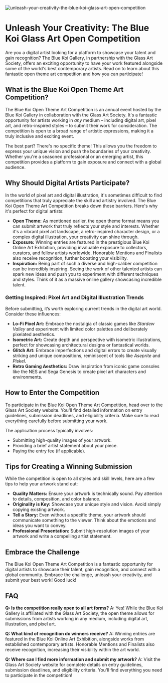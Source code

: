![unleash-your-creativity-the-blue-koi-glass-art-open-competition](https://images.pexels.com/photos/8015676/pexels-photo-8015676.jpeg?auto=compress&cs=tinysrgb&fit=crop&h=627&w=1200)

# Unleash Your Creativity: The Blue Koi Glass Art Open Competition

Are you a digital artist looking for a platform to showcase your talent and gain recognition? The Blue Koi Gallery, in partnership with the Glass Art Society, offers an exciting opportunity to have your work featured alongside some of the world's best contemporary artists. Read on to learn about this fantastic open theme art competition and how you can participate!

## What is the Blue Koi Open Theme Art Competition?

The Blue Koi Open Theme Art Competition is an annual event hosted by the Blue Koi Gallery in collaboration with the Glass Art Society. It's a fantastic opportunity for artists working in *any* medium – including digital art, pixel art, and retro-inspired styles – to submit their work for consideration. The competition is open to a broad range of artistic expressions, making it a truly inclusive and exciting event.

The best part? There's no specific theme! This allows you the freedom to express your unique vision and push the boundaries of your creativity. Whether you're a seasoned professional or an emerging artist, this competition provides a platform to gain exposure and connect with a global audience.

## Why Should Digital Artists Participate?

In the world of pixel art and digital illustration, it's sometimes difficult to find competitions that truly appreciate the skill and artistry involved. The Blue Koi Open Theme Art Competition breaks down those barriers. Here's why it's perfect for digital artists:

*   **Open Theme:** As mentioned earlier, the open theme format means you can submit artwork that truly reflects your style and interests. Whether it's a vibrant pixel art landscape, a retro-inspired character design, or a complex digital illustration, your creativity can shine through.
*   **Exposure:** Winning entries are featured in the prestigious Blue Koi Online Art Exhibition, providing invaluable exposure to collectors, curators, and fellow artists worldwide. Honorable Mentions and Finalists also receive recognition, further boosting your visibility.
*   **Inspiration:** Being part of such a diverse and high-caliber competition can be incredibly inspiring. Seeing the work of other talented artists can spark new ideas and push you to experiment with different techniques and styles. Think of it as a massive online gallery showcasing incredible talent.

### Getting Inspired: Pixel Art and Digital Illustration Trends

Before submitting, it’s worth exploring current trends in the digital art world. Consider these influences:

*   **Lo-Fi Pixel Art:** Embrace the nostalgia of classic games like *Stardew Valley* and experiment with limited color palettes and deliberately pixelated aesthetics.
*   **Isometric Art:** Create depth and perspective with isometric illustrations, perfect for showcasing architectural designs or fantastical worlds.
*   **Glitch Art:** Embrace imperfections and digital errors to create visually striking and unique compositions, reminiscent of tools like *Aseprite* and *Piskel*.
*   **Retro Gaming Aesthetics:** Draw inspiration from iconic game consoles like the NES and Sega Genesis to create pixel art characters and environments.

## How to Enter the Competition

To participate in the Blue Koi Open Theme Art Competition, head over to the Glass Art Society website. You'll find detailed information on entry guidelines, submission deadlines, and eligibility criteria. Make sure to read everything carefully before submitting your work.

The application process typically involves:

*   Submitting high-quality images of your artwork.
*   Providing a brief artist statement about your piece.
*   Paying the entry fee (if applicable).

## Tips for Creating a Winning Submission

While the competition is open to all styles and skill levels, here are a few tips to help your artwork stand out:

*   **Quality Matters:** Ensure your artwork is technically sound. Pay attention to details, composition, and color balance.
*   **Originality is Key:** Showcase your unique style and vision. Avoid simply copying existing artwork.
*   **Tell a Story:** Even without a specific theme, your artwork should communicate something to the viewer. Think about the emotions and ideas you want to convey.
*   **Professional Presentation:** Submit high-resolution images of your artwork and write a compelling artist statement.

## Embrace the Challenge

The Blue Koi Open Theme Art Competition is a fantastic opportunity for digital artists to showcase their talent, gain recognition, and connect with a global community. Embrace the challenge, unleash your creativity, and submit your best work! Good luck!

## FAQ

**Q: Is the competition really open to all art forms?**
A: Yes! While the Blue Koi Gallery is affiliated with the Glass Art Society, the open theme allows for submissions from artists working in any medium, including digital art, illustration, and pixel art.

**Q: What kind of recognition do winners receive?**
A: Winning entries are featured in the Blue Koi Online Art Exhibition, alongside works from established contemporary artists. Honorable Mentions and Finalists also receive recognition, increasing their visibility within the art world.

**Q: Where can I find more information and submit my artwork?**
A: Visit the Glass Art Society website for complete details on entry guidelines, submission deadlines, and eligibility criteria. You'll find everything you need to participate in the competition!
